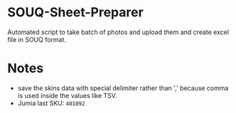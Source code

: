 # SOUQ-Sheet-Preparer
 Automated script to take batch of photos and upload them and create excel file in SOUQ format.

# Notes
* save the skins data with special delimiter rather than ',' because comma is used inside the values like TSV.
* Jumia last SKU: `401092`